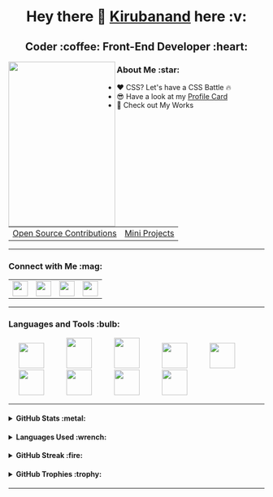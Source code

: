 <h1 align="center"> Hey there 👋 <a href="https://kiruba-r11.github.io/Personal-Website/">Kirubanand</a> here :v: </h1>
<h2 align="center"> Coder :coffee: Front-End Developer :heart: </h2>

<img align="left" width="210" height="325" src="https://user-images.githubusercontent.com/76843281/105200067-705e8800-5b65-11eb-9cfc-bbb74fdb8987.png"/>

<h3> About Me :star: </h3>

- ❤️ CSS? Let's have a CSS Battle 🔥
- 😎 Have a look at my <a href="https://kiruba-r11.github.io/Glassmorphic-Profile-Card/">Profile Card</a>
- 🤜 Check out My Works 
<table> 
  <tr> 
    <td>
      <a href="https://github.com/kiruba-r11/Open-Source-Contributions">Open Source Contributions</a>
    </td>
    <td>
      <a href="https://github.com/kiruba-r11/Mini-Projects">Mini Projects</a>
    </td> 
  </tr> 
</table>

---

<h3> Connect with Me :mag: </h3> 

<table>
  <tr>
    <td>
      <a href="https://www.linkedin.com/in/kirubanand-r-2008271aa/"> 
        <img height="30" src="https://img.shields.io/badge/linkedin-blue.svg?&style=for-the-badge&logo=linkedin&logoColor=white"/> 
      </a> 
    </td>
    <td>
      <a href="https://github.com/kiruba-r11"> 
        <img height="30" src="https://img.shields.io/badge/Github-%23000000.svg?&style=for-the-badge&logo=github&logoColor=white"/> 
      </a>
    </td>
    <td>
      <a href="mailto:19cs121@psgitech.ac.in">
        <img height="30" src="https://img.shields.io/badge/gmail-c14438?&style=for-the-badge&logo=gmail&logoColor=white"> 
      </a>
    </td>
    <td>
      <a href="https://www.hackerrank.com/prdkiruba"> 
        <img height="30" src="https://img.shields.io/badge/-Hackerrank-2EC866?style=for-the-badge&logo=HackerRank&logoColor=white"/> 
      </a>
    </td>
  </tr>
</table>

---

<h3> Languages and Tools :bulb: </h3>
<p>
<img width="50" height="50" hspace="20" src="https://cdn.worldvectorlogo.com/logos/c.svg"/>
<img width="50" height="60" hspace="20" src="https://seeklogo.com/images/H/html5-logo-EF92D240D7-seeklogo.com.png"/>
<img width="50" height="60" hspace="20" src="https://seeklogo.com/images/C/css3-logo-FD8D698B77-seeklogo.com.png"/>
<img width="50" height="50" hspace="20" src="https://cdn.worldvectorlogo.com/logos/logo-javascript.svg"/>
<img width="50" height="50" hspace="20" src="https://cdn.worldvectorlogo.com/logos/bootstrap-4.svg"/>
<img width="50" height="50" hspace="20" src="https://www.vectorlogo.zone/logos/git-scm/git-scm-icon.svg"/>
<img width="50" height="50" hspace="20" src="https://www.vectorlogo.zone/logos/github/github-icon.svg"/>
<img width="50" height="50" hspace="20" src="https://www.vectorlogo.zone/logos/java/java-icon.svg"/>
<img width="50" height="50" hspace="20" src="https://cdn.worldvectorlogo.com/logos/react-2.svg"/>
</p>

---

<h4> 
  <details> 
    <summary> GitHub Stats :metal: </summary> 
    <p align="center"> 
      <br> <br> 
      <img src="https://komarev.com/ghpvc/?username=kiruba-r11&label=PROFILE+VIEWS&color=ff3d67"/> 
      <br> <br> 
      <img src="https://github-readme-stats.vercel.app/api?username=kiruba-r11&show_icons=true&theme=radical"/> 
    </p> 
  </details> 
</h4>

<h4> 
  <details> 
    <summary> Languages Used :wrench: </summary> 
    <p align="center"> 
      <br> <br> 
      <img src="https://github-readme-stats.vercel.app/api/top-langs/?username=kiruba-r11&layout=compact&theme=radical"/> 
  </details> 
</h4>

<h4> 
  <details> 
    <summary> GitHub Streak :fire: </summary> 
    <p align="center"> 
      <br> <br> 
      <img src="https://github-readme-streak-stats.herokuapp.com/?user=kiruba-r11&theme=radical"/> 
  </details> 
</h4>

<h4> 
  <details> 
    <summary> GitHub Trophies :trophy: </summary> 
    <p align="center"> 
      <br> <br> 
      <img width=500 src="https://github-profile-trophy.vercel.app/?username=kiruba-r11&theme=monokai&column=3&margin-w=15&margin-h=15"/> 
  </details> 
</h4>

---
